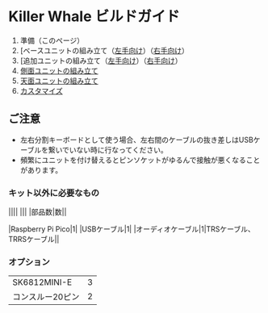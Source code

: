 # Killer Whale ビルドガイド

1. 準備（このページ）
2. [ベースユニットの組み立て（[左手向け](左手用/追加ユニット.md)）（[右手向け](右手用/追加ユニット.md)）
3. [追加ユニットの組み立て（[左手向け](左手用/追加ユニット.md)）（[右手向け](右手用/追加ユニット.md)）
4. [側面ユニットの組み立て](README_SIDE.md)
5. [天面ユニットの組み立て](README_TOP.md)
6. [カスタマイズ](README_CUSTOM.md)

## ご注意
- 左右分割キーボードとして使う場合、左右間のケーブルの抜き差しはUSBケーブルを繋いでいない時に行なってください。
- 頻繁にユニットを付け替えるとピンソケットがゆるんで接触が悪くなることがあります。

### キット以外に必要なもの
||||
|||
|部品数|数||

|Raspberry Pi Pico|1|
|USBケーブル|1|
|オーディオケーブル|1|TRSケーブル、TRRSケーブル||

### オプション
|||
|-|-|
|SK6812MINI-E|3|
|コンスルー20ピン|2|

